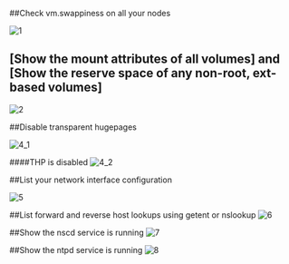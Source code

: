 ##Check vm.swappiness on all your nodes

![1](https://lh5.googleusercontent.com/KVFJeCImP6pQtz8uJjwbrz0CmNktJ2R071ay8UZqQE4avUGPfgoYKogDbS_VZJbGP1H02WUvVEmBguw=w1366-h633)



## [Show the mount attributes of all volumes] and [Show the reserve space of any non-root, ext-based volumes]

![2](https://lh6.googleusercontent.com/pdnR-8GlA1UUnCqyvzyRI-3x9drrHOn1etHHwrIOoDKtRY_kg7eo4pxIb-MZLzdNtJ8VAh512KSNdHU=w1366-h633)


##Disable transparent hugepages

![4_1](https://lh4.googleusercontent.com/Fb5HPwPZ8MDKzsj-T_v11ZLAuzbV17M1oUPTkTdslmUEJ7toGoW7TCX0SKAFyzPNbzc7OwTV9voyxlg=w1366-h633)

####THP is disabled
![4_2](https://lh5.googleusercontent.com/aTlocuID3_4C3nXK5SzP_a8XA_0zotavEOvqKDHq0jhEzPg6qHMh6Ouw5WrMgkQ-RRU1hh0ylrW4zzI=w1366-h633)


##List your network interface configuration

![5](https://lh4.googleusercontent.com/jkQLLVAUiOg1_VR57hTW0B9KbmgbQazmK93O0rd2pN_0ZC0WOdqb_Sp5CkEar8QrX7gKe1Cd9J9brQM=w1366-h633)


##List forward and reverse host lookups using getent or nslookup
![6](https://lh4.googleusercontent.com/DF5AVwTkXp7o4lQLLm9ydnREQobwOTFjrhba6zkpmsu8kRZXW528uE8y8P6N5-POBhunuXXUYpfmdoM=w1366-h633)


##Show the nscd service is running
![7](https://lh6.googleusercontent.com/R93RpNVJRsz7NFQq2LzhdVMSsQ9tiTorfPMsefQ99dVHU0b6bEFFmYTRl46ZxcbSxzy7j2Kp7ZBi6PA=w1366-h633)


##Show the ntpd service is running
![8](https://lh5.googleusercontent.com/j1c-wK5-q2gKrch0hRT9g6Ukm3NCqOAJHTvYXjsv28JzA_pbasnAqaza9vRr7QJ3j8-tSzu4H0Dk4gM=w1366-h633)
